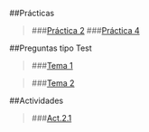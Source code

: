 ﻿##Prácticas

>###[Práctica 2](https://github.com/odrajaf/swap1415/blob/master/Practica2/P2__Eloy-Fajardo-Sanchez.md)
>###[Práctica 4](https://github.com/odrajaf/swap1415/blob/master/Practica4/P4__Eloy-Fajardo-Sanchez.md)


##Preguntas tipo Test

>###[Tema 1](https://github.com/odrajaf/swap1415/blob/master/Preguntas%20Test/Tema1.md)

>###[Tema 2](https://github.com/odrajaf/swap1415/blob/master/Preguntas%20Test/Tema2.md)

##Actividades

>###[Act.2.1](https://github.com/odrajaf/swap1415/blob/master/Actividades/Tema2.md)

